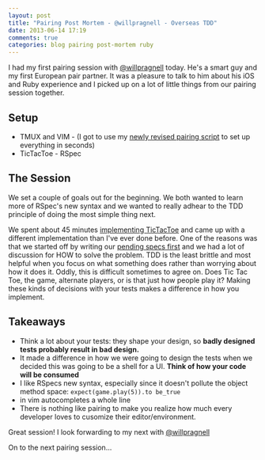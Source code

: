 ```yaml
---
layout: post
title: "Pairing Post Mortem - @willpragnell - Overseas TDD"
date: 2013-06-14 17:19
comments: true
categories: blog pairing post-mortem ruby
---
```


I had my first pairing session with [@willpragnell](http://twitter.com/willpragnell) today.  He's a smart guy and my first European pair partner.  It was a pleasure to talk to him about his iOS and Ruby experience and I picked up on a lot of little things from our pairing session together.

## Setup

* TMUX and VIM - (I got to use my [newly revised pairing script](https://gist.github.com/marksim/5785406) to set up everything in seconds)
* TicTacToe - RSpec 

## The Session
We set a couple of goals out for the beginning.  We both wanted to learn more of RSpec's new syntax and we wanted to really adhear to the TDD principle of doing the most simple thing next.

We spent about 45 minutes [implementing TicTacToe](https://gist.github.com/marksim/5785703) and came up with a different implementation than I've ever done before. One of the reasons was that we started off by writing our [pending specs first](/blog/2013/06/06/pairing-post-mortem-at-mattr-pending-specs-and-assertions-first/) and we had a lot of discussion for HOW to solve the problem.  TDD is the least brittle and most helpful when you focus on what something does rather than worrying about how it does it.  Oddly, this is difficult sometimes to agree on.  Does Tic Tac Toe, the game, alternate players, or is that just how people play it?  Making these kinds of decisions with your tests makes a difference in how you implement.

## Takeaways

* Think a lot about your tests: they shape your design, so **badly designed tests probably result in bad design.**
* It made a difference in how we were going to design the tests when we decided this was going to be a shell for a UI.  **Think of how your code will be consumed**
* I like RSpecs new syntax, especially since it doesn't pollute the object method space: <code>expect(game.play(5)).to be_true</code>
* <code><c-x><c-l></code> in vim autocompletes a whole line 
* There is nothing like pairing to make you realize how much every developer loves to cusomize their editor/environment.

Great session!  I look forwarding to my next with [@willpragnell](http://twitter.com/willpragnell)

On to the next pairing session...
